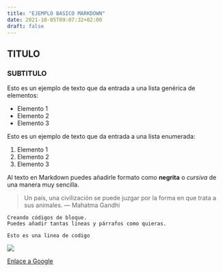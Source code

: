 ```yaml
---
title: "EJEMPLO BASICO MARKDOWN"
date: 2021-10-05T09:07:32+02:00
draft: false
---
```

## TITULO
### SUBTITULO
Esto es un ejemplo de texto que da entrada a una lista genérica de elementos:

- Elemento 1
- Elemento 2
- Elemento 3

Esto es un ejemplo de texto que da entrada a una lista enumerada:

1. Elemento 1
2. Elemento 2
3. Elemento 3

Al texto en Markdown puedes añadirle formato como **negrita** o *cursiva* de una manera muy sencilla.

> Un país, una civilización se puede juzgar por la forma en que trata a sus animales.  — Mahatma Gandhi

~~~
Creando códigos de bloque.
Puedes añadir tantas líneas y párrafos como quieras.  
~~~

`Esto es una linea de codigo`


![](https://images8.alphacoders.com/906/906686.jpg)




[Enlace a Google](http://www.google.com)